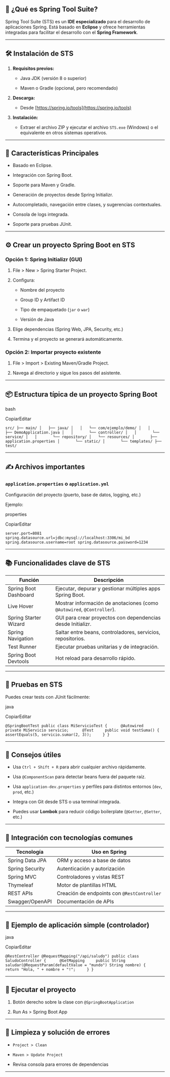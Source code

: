## 🧩 ¿Qué es Spring Tool Suite?

Spring Tool Suite (STS) es un **IDE especializado** para el desarrollo de aplicaciones Spring. Está basado en **Eclipse** y ofrece herramientas integradas para facilitar el desarrollo con el **Spring Framework**.

---

## 🛠️ Instalación de STS

1. **Requisitos previos:**
    
    - Java JDK (versión 8 o superior)
        
    - Maven o Gradle (opcional, pero recomendado)
        
2. **Descarga:**
    
    - Desde [https://spring.io/tools](https://spring.io/tools)
        
3. **Instalación:**
    
    - Extraer el archivo ZIP y ejecutar el archivo `STS.exe` (Windows) o el equivalente en otros sistemas operativos.
        

---

## 🧱 Características Principales

- Basado en Eclipse.
    
- Integración con Spring Boot.
    
- Soporte para Maven y Gradle.
    
- Generación de proyectos desde Spring Initializr.
    
- Autocompletado, navegación entre clases, y sugerencias contextuales.
    
- Consola de logs integrada.
    
- Soporte para pruebas JUnit.
    

---

## ⚙️ Crear un proyecto Spring Boot en STS

### Opción 1: Spring Initializr (GUI)

1. File > New > Spring Starter Project.
    
2. Configura:
    
    - Nombre del proyecto
        
    - Group ID y Artifact ID
        
    - Tipo de empaquetado (`jar` o `war`)
        
    - Versión de Java
        
3. Elige dependencias (Spring Web, JPA, Security, etc.)
    
4. Termina y el proyecto se generará automáticamente.
    

### Opción 2: Importar proyecto existente

1. File > Import > Existing Maven/Gradle Project.
    
2. Navega al directorio y sigue los pasos del asistente.
    

---

## 📦 Estructura típica de un proyecto Spring Boot

bash

CopiarEditar

`src/ ├── main/ │   ├── java/ │   │   └── com/ejemplo/demo/ │   │       ├── DemoApplication.java │   │       └── controller/ │   │       └── service/ │   │       └── repository/ │   └── resources/ │       ├── application.properties │       └── static/ │       └── templates/ ├── test/`

---

## ✍️ Archivos importantes

### `application.properties` o `application.yml`

Configuración del proyecto (puerto, base de datos, logging, etc.)

Ejemplo:

properties

CopiarEditar

`server.port=8081 spring.datasource.url=jdbc:mysql://localhost:3306/mi_bd spring.datasource.username=root spring.datasource.password=1234`

---

## 📚 Funcionalidades clave de STS

|Función|Descripción|
|---|---|
|Spring Boot Dashboard|Ejecutar, depurar y gestionar múltiples apps Spring Boot.|
|Live Hover|Mostrar información de anotaciones (como `@Autowired`, `@Controller`).|
|Spring Starter Wizard|GUI para crear proyectos con dependencias desde Initializr.|
|Spring Navigation|Saltar entre beans, controladores, servicios, repositorios.|
|Test Runner|Ejecutar pruebas unitarias y de integración.|
|Spring Boot Devtools|Hot reload para desarrollo rápido.|

---

## 🧪 Pruebas en STS

Puedes crear tests con JUnit fácilmente:

java

CopiarEditar

`@SpringBootTest public class MiServicioTest {      @Autowired     private MiServicio servicio;      @Test     public void testSuma() {         assertEquals(5, servicio.sumar(2, 3));     } }`

---

## 🧠 Consejos útiles

- Usa `Ctrl + Shift + R` para abrir cualquier archivo rápidamente.
    
- Usa `@ComponentScan` para detectar beans fuera del paquete raíz.
    
- Usa `application-dev.properties` y perfiles para distintos entornos (`dev`, `prod`, etc.)
    
- Integra con Git desde STS o usa terminal integrada.
    
- Puedes usar **Lombok** para reducir código boilerplate (`@Getter`, `@Setter`, etc.)
    

---

## 🧩 Integración con tecnologías comunes

|Tecnología|Uso en Spring|
|---|---|
|Spring Data JPA|ORM y acceso a base de datos|
|Spring Security|Autenticación y autorización|
|Spring MVC|Controladores y vistas REST|
|Thymeleaf|Motor de plantillas HTML|
|REST APIs|Creación de endpoints con `@RestController`|
|Swagger/OpenAPI|Documentación de APIs|

---

## 🔧 Ejemplo de aplicación simple (controlador)

java

CopiarEditar

`@RestController @RequestMapping("/api/saludo") public class SaludoController {      @GetMapping     public String saludar(@RequestParam(defaultValue = "mundo") String nombre) {         return "Hola, " + nombre + "!";     } }`

---

## 🚀 Ejecutar el proyecto

1. Botón derecho sobre la clase con `@SpringBootApplication`
    
2. Run As > Spring Boot App
    

---

## 🧹 Limpieza y solución de errores

- `Project > Clean`
    
- `Maven > Update Project`
    
- Revisa consola para errores de dependencias
    

---
